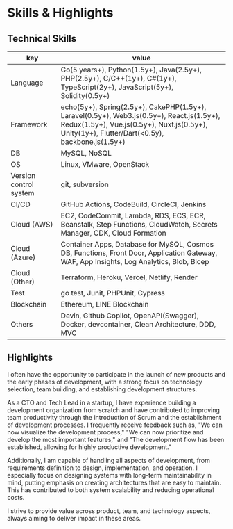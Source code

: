 # Skills & Highlights
## Technical Skills
|  key  |  value  |
| ---- | ---- |
|  Language  |  Go(5 years+), Python(1.5y+), Java(2.5y+), PHP(2.5y+), C/C++(1y+), C#(1y+), TypeScript(2y+), JavaScript(5y+), Solidity(0.5y+) |
|  Framework  |  echo(5y+), Spring(2.5y+), CakePHP(1.5y+), Laravel(0.5y+), Web3.js(0.5y+), React.js(1.5y+), Redux(1.5y+), Vue.js(0.5y+), Nuxt.js(0.5y+), Unity(1y+), Flutter/Dart(<0.5y), backbone.js(1.5y+)  |
|  DB  |  MySQL, NoSQL  |
|  OS  |  Linux, VMware, OpenStack  |
|  Version control system  |  git, subversion  |
|  CI/CD  |  GitHub Actions, CodeBuild, CircleCI, Jenkins  |
|  Cloud (AWS) |  EC2, CodeCommit, Lambda, RDS, ECS, ECR, Beanstalk, Step Functions, CloudWatch, Secrets Manager, CDK, Cloud Formation |
|  Cloud (Azure) |  Container Apps, Database for MySQL, Cosmos DB, Functions, Front Door, Application Gateway, WAF, App Insights, Log Analytics, Blob, Bicep |
|  Cloud (Other) |  Terraform, Heroku, Vercel, Netlify, Render |
|  Test  |  go test, Junit, PHPUnit, Cypress  |
|  Blockchain  |  Ethereum, LINE Blockchain  |
|  Others  |  Devin, Github Copilot, OpenAPI(Swagger), Docker, devcontainer, Clean Architecture, DDD, MVC  |

## Highlights
I often have the opportunity to participate in the launch of new products and the early phases of development, with a strong focus on technology selection, team building, and establishing development structures.

As a CTO and Tech Lead in a startup, I have experience building a development organization from scratch and have contributed to improving team productivity through the introduction of Scrum and the establishment of development processes. I frequently receive feedback such as, "We can now visualize the development process," "We can now prioritize and develop the most important features," and "The development flow has been established, allowing for highly productive development."

Additionally, I am capable of handling all aspects of development, from requirements definition to design, implementation, and operation. I especially focus on designing systems with long-term maintainability in mind, putting emphasis on creating architectures that are easy to maintain. This has contributed to both system scalability and reducing operational costs.

I strive to provide value across product, team, and technology aspects, always aiming to deliver impact in these areas.

